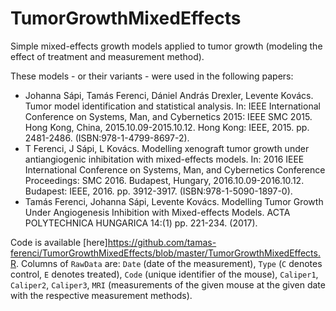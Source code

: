 # TumorGrowthMixedEffects
Simple mixed-effects growth models applied to tumor growth (modeling the effect of treatment and
measurement method).

These models - or their variants - were used in the following papers:
* Johanna Sápi, Tamás Ferenci, Dániel András Drexler, Levente Kovács. Tumor model identification
and statistical analysis. In: IEEE International Conference on Systems, Man, and Cybernetics 2015:
IEEE SMC 2015. Hong Kong, China, 2015.10.09-2015.10.12. Hong Kong: IEEE, 2015. pp. 2481-2486.
(ISBN:978-1-4799-8697-2).
* T Ferenci, J Sápi, L Kovács. Modelling xenograft tumor growth under antiangiogenic inhibitation
with mixed-effects models. In: 2016 IEEE International Conference on Systems, Man, and Cybernetics
Conference Proceedings: SMC 2016. Budapest, Hungary, 2016.10.09-2016.10.12. Budapest: IEEE, 2016.
pp. 3912-3917. (ISBN:978-1-5090-1897-0).
* Tamás Ferenci, Johanna Sápi, Levente Kovács. Modelling Tumor Growth Under Angiogenesis Inhibition
with Mixed-effects Models. ACTA POLYTECHNICA HUNGARICA 14:(1) pp. 221-234. (2017).

Code is available [here]<https://github.com/tamas-ferenci/TumorGrowthMixedEffects/blob/master/TumorGrowthMixedEffects.R>.
Columns of `RawData` are: `Date` (date of the measurement), `Type` (`C` denotes control, `E` denotes
treated), `Code` (unique identifier of the mouse), `Caliper1`, `Caliper2`, `Caliper3`, `MRI`
(measurements of the given mouse at the given date with the respective measurement methods).